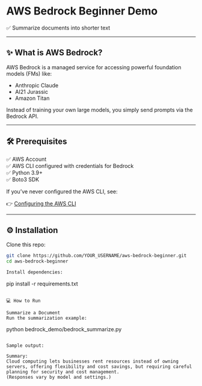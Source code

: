 # AWS Bedrock Beginner Demo

✅ Summarize documents into shorter text  

---

## ✨ What is AWS Bedrock?

AWS Bedrock is a managed service for accessing powerful foundation models (FMs) like:

- Anthropic Claude
- AI21 Jurassic
- Amazon Titan

Instead of training your own large models, you simply send prompts via the Bedrock API.

---

## 🛠️ Prerequisites

✅ AWS Account  
✅ AWS CLI configured with credentials for Bedrock  
✅ Python 3.9+  
✅ Boto3 SDK

If you’ve never configured the AWS CLI, see:

👉 [Configuring the AWS CLI](https://docs.aws.amazon.com/cli/latest/userguide/cli-chap-configure.html)

---

## ⚙️ Installation

Clone this repo:

```bash
git clone https://github.com/YOUR_USERNAME/aws-bedrock-beginner.git
cd aws-bedrock-beginner

Install dependencies:

```
pip install -r requirements.txt
```

💻 How to Run

Summarize a Document
Run the summarization example:

```
python bedrock_demo/bedrock_summarize.py
```

Sample output:

Summary:
Cloud computing lets businesses rent resources instead of owning servers, offering flexibility and cost savings, but requiring careful planning for security and cost management.
(Responses vary by model and settings.)


